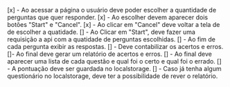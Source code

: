 [x] - Ao acessar a página o usuário deve poder escolher a quantidade de perguntas que quer responder.
[x] - Ao escolher devem aparecer dois botões "Start" e "Cancel".
[x] - Ao clicar em "Cancel" deve voltar a tela de de escolher a quatidade.
[] - Ao Clicar em "Start", deve fazer uma requisição a api com a quatidade de perguntas escolhidas.
[] - Ao fim de cada pergunta exibir as respostas.
[] - Deve contabilizar os acertos e erros.
[]- Ao final deve gerar um relatório de acertos e erros.
[] - Ao final deve aparecer uma lista de cada questão e qual foi o certo e qual foi o errado.
[] - A pontuação deve ser guardada no localstorage.
[] - Caso já tenha algum questionário no localstorage, deve ter a possibilidade de rever o relatório.
